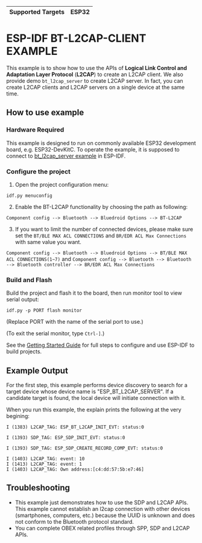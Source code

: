 | Supported Targets | ESP32 |
| ----------------- | ----- |

ESP-IDF BT-L2CAP-CLIENT EXAMPLE
===================================

This example is to show how to use the APIs of **Logical Link Control and Adaptation Layer Protocol** (**L2CAP**) to create an L2CAP client. We also provide demo `bt_l2cap_server` to create L2CAP server. In fact, you can create L2CAP clients and L2CAP servers on a single device at the same time.

## How to use example

### Hardware Required

This example is designed to run on commonly available ESP32 development board, e.g. ESP32-DevKitC. To operate the example, it is supposed to connect to [bt_l2cap_server example](../bt_l2cap_server) in ESP-IDF.

### Configure the project

1. Open the project configuration menu:

```
idf.py menuconfig
```

2. Enable the BT-L2CAP functionality by choosing the path as following:

`Component config --> Bluetooth --> Bluedroid Options --> BT-L2CAP`

3. If you want to limit the number of connected devices, please make sure set the `BT/BLE MAX ACL CONNECTIONS` and `BR/EDR ACL Max Connections` with same value you want.

`Component config --> Bluetooth --> Bluedroid Options --> BT/BLE MAX ACL CONNECTIONS(1~7)`
and
`Component config --> Bluetooth --> Bluetooth --> Bluetooth controller --> BR/EDR ACL Max Connections`

### Build and Flash

Build the project and flash it to the board, then run monitor tool to view serial output:

```
idf.py -p PORT flash monitor
```

(Replace PORT with the name of the serial port to use.)

(To exit the serial monitor, type ``Ctrl-]``.)

See the [Getting Started Guide](https://docs.espressif.com/projects/esp-idf/en/latest/get-started/index.html) for full steps to configure and use ESP-IDF to build projects.

## Example Output

For the first step, this example performs device discovery to search for a target device whose device name is "ESP_BT_L2CAP_SERVER". If a candidate target is found, the local device will initiate connection with it.

When you run this example, the explain prints the following at the very begining:
```
I (1383) L2CAP_TAG: ESP_BT_L2CAP_INIT_EVT: status:0

I (1393) SDP_TAG: ESP_SDP_INIT_EVT: status:0

I (1393) SDP_TAG: ESP_SDP_CREATE_RECORD_COMP_EVT: status:0

I (1403) L2CAP_TAG: event: 10
I (1413) L2CAP_TAG: event: 1
I (1403) L2CAP_TAG: Own address:[c4:dd:57:5b:e7:46]
```

## Troubleshooting
* This example just demonstrates how to use the SDP and L2CAP APIs. This example cannot establish an l2cap connection with other devices (smartphones, computers, etc.) because the UUID is unknown and does not conform to the Bluetooth protocol standard.
* You can complete OBEX related profiles through SPP, SDP and L2CAP APIs.
